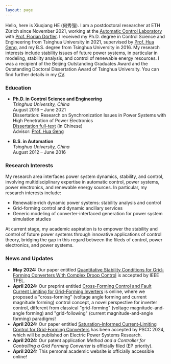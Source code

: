 ```yaml
---
layout: page
---
```


Hello, here is Xiuqiang HE (何秀强). I am a postdoctoral researcher at ETH Zürich since November 2021, working at the [Automatic Control Laboratory](https://control.ee.ethz.ch/) with [Prof. Florian Dörfler](https://people.ee.ethz.ch/~floriand/index.html). I received my Ph.D. degree in Control Science and Engineering from Tsinghua University in 2021, supervised by [Prof. Hua Geng](https://www.au.tsinghua.edu.cn/info/1094/1517.htm), and my B.S. degree from Tsinghua University in 2016. My research interests include stability issues of future power systems, in particular in modeling, stability analysis, and control of renewable energy resources. I was a recipient of the Beijing Outstanding Graduates Award and the Outstanding Doctoral Dissertation Award of Tsinghua University. You can find further details in my [CV](https://xiuq-he.github.io/files/CV.pdf).


### Education

- **Ph.D. in Control Science and Engineering**  
  _Tsinghua University, China_  
  August 2016 – June 2021  
  Dissertation: Research on Synchronization Issues in Power Systems with High Penetration of Power Electronics  
  [Dissertation full-text](https://doi.org/10.13140/RG.2.2.32901.93928) (in Chinese)  
  Advisor: [Prof. Hua Geng](https://www.au.tsinghua.edu.cn/info/1079/3102.htm)

- **B.S. in Automation**  
  _Tsinghua University, China_  
  August 2012 – June 2016  


### Research Interests

My research area interfaces power system dynamics, stability, and control, involving multidisciplinary expertise in automatic control, power systems, power electronics, and renewable energy sources. In particular, my research interests include:
- Renewable-rich dynamic power systems: stability analysis and control
- Grid-forming control and dynamic ancillary services
- Generic modeling of converter-interfaced generation for power system simulation studies

At current stage, my academic aspiration is to empower the stability and control of future power systems through innovative applications of control theory, bridging the gap in this regard between the fileds of control, power electronics, and power systems.

### News and Updates

- **May 2024:** Our paper entitled [Quantitative Stability Conditions for Grid-Forming Converters With Complex Droop Control](https://arxiv.org/abs/2310.09933) is accepted by IEEE TPEL.
- **April 2024:** Our preprint entitled [Cross-Forming Control and Fault Current Limiting for Grid-Forming Inverters](https://arxiv.org/abs/2404.13376) is online, where we proposed a "cross-forming" (voltage angle forming and current magnitude forming) control concept, a novel perspective for inverter control, different from classical "grid-forming" (voltage magnitude-and-angle forming) and "grid-following" (current magnitude-and-angle forming) paradigms!
- **April 2024:** Our paper entitled [Saturation-Informed Current-Limiting Control for Grid-Forming Converters](https://arxiv.org/abs/2404.07682) has been accepted by PSCC 2024, which will be published on Electric Power Systems Research.
- **April 2024:** Our patent application *Method and a Controller for Controlling a Grid Forming Converter* is officially filed (EP priority).
- **April 2024:** This personal academic website is officially accessible online!